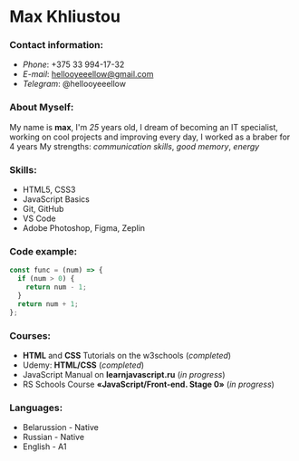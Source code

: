 # Max Khliustou

### **Contact information**:

- _Phone_: +375 33 994-17-32
- _E-mail_: hellooyeeellow@gmail.com
- _Telegram_: @hellooyeeellow

### **About Myself:**

My name is **max**, I'm _25_ years old, I dream of becoming an IT specialist, working on cool projects and improving every day, I worked as a braber for 4 years
My strengths: _communication skills_, _good memory_, _energy_

### **Skills:**

- HTML5, CSS3
- JavaScript Basics
- Git, GitHub
- VS Code
- Adobe Photoshop, Figma, Zeplin

### **Code example:**

```javascript
const func = (num) => {
  if (num > 0) {
    return num - 1;
  }
  return num + 1;
};
```

### **Courses:**

- **HTML** and **CSS** Tutorials on the w3schools (_completed_)
- Udemy: **HTML/CSS** (_completed_)
- JavaScript Manual on **learnjavascript.ru** (_in progress_)
- RS Schools Course **«JavaScript/Front-end. Stage 0»** (_in progress_)

### **Languages:**

- Belarussion - Native
- Russian - Native
- English - A1
